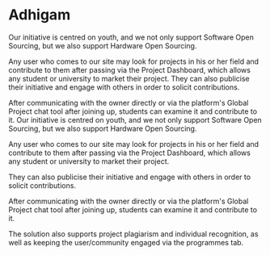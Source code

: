 # Adhigam

Our initiative is centred on youth, and we not only support Software Open Sourcing, but we also support Hardware Open Sourcing.

Any user who comes to our site may look for projects in his or her field and contribute to them after passing via the Project Dashboard, which allows any student or university to market their project.
They can also publicise their initiative and engage with others in order to solicit contributions.

After communicating with the owner directly or via the platform's Global Project chat tool after joining up, students can examine it and contribute to it.
Our initiative is centred on youth, and we not only support Software Open Sourcing, but we also support Hardware Open Sourcing.

Any user who comes to our site may look for projects in his or her field and contribute to them after passing via the Project Dashboard, which allows any student or university to market their project.

They can also publicise their initiative and engage with others in order to solicit contributions.

After communicating with the owner directly or via the platform's Global Project chat tool after joining up, students can examine it and contribute to it.

The solution also supports project plagiarism and individual recognition, as well as keeping the user/community engaged via the programmes tab.

